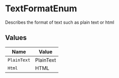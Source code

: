 # TextFormatEnum

Describes the format of text such as plain text or html


## Values

| Name        | Value       |
| ----------- | ----------- |
| `PlainText` | PlainText   |
| `Html`      | HTML        |